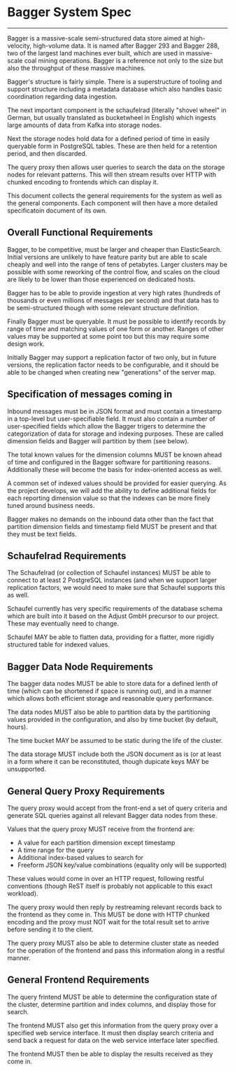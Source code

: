 # Bagger System Spec
---------------

Bagger is a massive-scale semi-structured data store aimed at high-velocity,
high-volume data.  It is named after Bagger 293 and Bagger 288, two of the
largest land machines ever built, which are used in massive-scale coal mining
operations.  Bagger is a reference not only to the size but also the throughput
of these massive machines.

Bagger's structure is fairly simple.  There is a superstructure of tooling
and support structure including a metadata database which also handles basic
coordination regarding data ingestion.

The next important component is the schaufelrad (literally "shovel wheel" in
German, but usually translated as bucketwheel in English) which ingests large
amounts of data from Kafka into storage nodes.

Next the storage nodes hold data for a defined period of time in easily
queryable form in PostgreSQL tables.  These are then held for a retention
period, and then discarded.

The query proxy then allows user queries to search the data on the storage
nodes for relevant patterns.  This will then stream results over HTTP with
chunked encoding to frontends which can display it.

This document collects the general requirements for the system as well as the
general components.  Each component will then have a more detailed
specificatoin document of its own.

## Overall Functional Requirements

Bagger, to be competitive, must be larger and cheaper than ElasticSearch.
Initial versions are unlikely to have feature parity but are able to scale
cheaply and well into the range of tens of petabytes.  Larger clusters may
be possible with some reworking of the control flow, and scales on the cloud
are likely to be lower than those experienced on dedicated hosts.

Bagger has to be able to provide ingestion at very high rates (hundreds of
thousands or even millions of messages per second) and that data has to be
semi-structured though with some relevant structure definition.

Finally Bagger must be queryable.  It must be possible to identify records
by range of time and matching values of one form or another.  Ranges of other
values may be supported at some point too but this may require some design
work.

Initially Bagger may support a replication factor of two only, but in future
versions, the replication factor needs to be configurable, and it should be
able to be changed when creating new "generations" of the server map.

## Specification of messages coming in

Inbound messages must be in JSON format and must contain a timestamp in a
top-level but user-specifiable field.  It must also contain a number of
user-specified fields which allow the Bagger trigers to determine the
categorization of data for storage and indexing purposes.  These are called
dimension fields and Bagger will partition by them (see below).

The total known values for the dimension columns MUST be known ahead of time
and configured in the Bagger software for partitioning reasons.  Additionally
these will become the basis for index-oriented access as well.

A common set of indexed values should be provided for easier querying. As the
project develops, we will add the ability to define additional fields for each
reporting dimension value so that the indexes can be more finely tuned around
business needs.

Bagger makes no demands on the inbound data other than the fact that partition
dimension fields and timestamp field MUST be present and that they must be 
text fields.

## Schaufelrad Requirements

The Schaufelrad (or collection of Schaufel instances) MUST be able to connect
to at least 2 PostgreSQL instances (and when we support larger replication
factors, we would need to make sure that Schaufel supports this as well.

Schaufel currently has very specific requirements of the database schema which
are built into it based on the Adjust GmbH precursor to our project.  These may
eventually need to change.

Schaufel MAY be able to flatten data, providing for a flatter, more rigidly
structured table for indexed values.

## Bagger Data Node Requirements

The bagger data nodes MUST be able to store data for a defined lenth of time 
(which can be shortened if space is running out), and in a manner which allows
both efficient storage and reasonable query performance.

The data nodes MUST also be able to partition data by the partitioning values
provided in the configuration, and also by time bucket (by default, hours).

The time bucket MAY be assumed to be static during the life of the cluster.

The data storage MUST include both the JSON document as is (or at least in
a form where it can be reconstituted, though dupicate keys MAY be unsupported.

## General Query Proxy Requirements

The query proxy would accept from the front-end a set of query criteria and
generate SQL queries against all relevant Bagger data nodes from these.

Values that the query proxy MUST receive from the frontend are:

  - A value for each partition dimension except timestamp
  - A time range for the query
  - Additional index-based values to search for
  - Freeform JSON key/value combinations (equality only will be supported)

These values would come in over an HTTP request, following restful conventions
(though ReST itself is probably not applicable to this exact workload).

The query proxy would then reply by restreaming relevant records back to the
frontend as they come in. This MUST be done with HTTP chunked encoding and
the proxy must NOT wait for the total result set to arrive before sending it
to the client.

The query proxy MUST also be able to determine cluster state as needed for the
operation of the frontend and pass this information along in a restful manner.

## General Frontend Requirements

The query frintend MUST be able to determine the configuration state of the
cluster, determine partition and index columns, and display those for search.

The frontend MUST also get this information from the query proxy over a
specified web service interface.  It must then display search criteria 
and send back a request for data on the web service interface later specified.

The frontend MUST then be able to display the results received as they come in.

